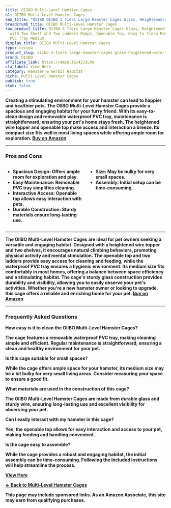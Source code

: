```yaml
---
title: OIIBO Multi-Level Hamster Cages
h1: OIIBO Multi-Level Hamster Cages
seo_title: "OIIBO OIIBO 3 Tiers Large Hamster Cages Glass, Heightened\u2026"
breadcrumb_title: OIIBO Multi-Level Hamster Cages
raw_product_title: OIIBO 3 Tiers Large Hamster Cages Glass, Heightened Wire Topper
  with Two Shelf and Two Ladders Ramps, Openable Top, Easy to Clean Removeable Waterproof
  PVC Tray Medium
display_title: OIIBO Multi-Level Hamster Cages
type: review
product_slug: oiibo-3-tiers-large-hamster-cages-glass-heightened-wire-topper-with-two-6dff1f56
brand: OIIBO
affiliate_link: https://amzn.to/42JiLhn
cta_label: View Here
category: Hamster & Gerbil Habitat
niche: Multi-Level Hamster Cages
publish: true
stub: false
---
```


<div id="intro" class="full-width">
  <p><strong>Creating a stimulating environment for your hamster can lead to happier and healthier pets. The OIIBO Multi-Level Hamster Cages provide a spacious and engaging habitat for your furry friend. With its easy-to-clean design and removable waterproof PVC tray, maintenance is straightforward, ensuring your pet's home stays fresh. The heightened wire topper and openable top make access and interaction a breeze. Its compact size fits well in most living spaces while offering ample room for exploration. <a href="https://amzn.to/42JiLhn" rel="nofollow sponsored noopener" target="_blank"><strong>Buy on Amazon</strong></a></p>
</div>

<hr />
<h3 id="pros-cons">Pros and Cons</h3>
<div class="pc-grid" style="display:grid;grid-template-columns:1fr 1fr;gap:16px;">
  <ul>
    <li><strong>Spacious Design:</strong> Offers ample room for exploration and play.</li>
    <li><strong>Easy Maintenance:</strong> Removable PVC tray simplifies cleaning.</li>
    <li><strong>Interactive Access:</strong> Openable top allows easy interaction with pets.</li>
    <li><strong>Durable Construction:</strong> Sturdy materials ensure long-lasting use.</li>
  </ul>
  <ul>
    <li><strong>Size:</strong> May be bulky for very small spaces.</li>
    <li><strong>Assembly:</strong> Initial setup can be time-consuming.</li>
  </ul>
</div>
<hr />

<div class="full-width">
  <p>The OIIBO Multi-Level Hamster Cages are ideal for pet owners seeking a versatile and engaging habitat. Designed with a heightened wire topper and two shelves, it encourages natural climbing behaviors, promoting physical activity and mental stimulation. The openable top and two ladders provide easy access for cleaning and feeding, while the waterproof PVC tray ensures a hygienic environment. Its medium size fits comfortably in most homes, offering a balance between space efficiency and a stimulating habitat. The cage's sturdy glass construction provides durability and visibility, allowing you to easily observe your pet's activities. Whether you're a new hamster owner or looking to upgrade, this cage offers a reliable and enriching home for your pet. <a href="https://amzn.to/42JiLhn" rel="nofollow sponsored noopener" target="_blank"><strong>Buy on Amazon</strong></a></p>
</div>

<hr />
<h3 id="faqs">Frequently Asked Questions</h3>

<p><strong>How easy is it to clean the OIIBO Multi-Level Hamster Cages?</strong></p>
<p>The cage features a removable waterproof PVC tray, making cleaning simple and efficient. Regular maintenance is straightforward, ensuring a clean and healthy environment for your pet.</p>

<p><strong>Is this cage suitable for small spaces?</strong></p>
<p>While the cage offers ample space for your hamster, its medium size may be a bit bulky for very small living areas. Consider measuring your space to ensure a good fit.</p>

<p><strong>What materials are used in the construction of this cage?</strong></p>
<p>The OIIBO Multi-Level Hamster Cages are made from durable glass and sturdy wire, ensuring long-lasting use and excellent visibility for observing your pet.</p>

<p><strong>Can I easily interact with my hamster in this cage?</strong></p>
<p>Yes, the openable top allows for easy interaction and access to your pet, making feeding and handling convenient.</p>

<p><strong>Is the cage easy to assemble?</strong></p>
<p>While the cage provides a robust and engaging habitat, the initial assembly can be time-consuming. Following the included instructions will help streamline the process.</p>
<p><a class="btn" href="https://amzn.to/42JiLhn" target="_blank" rel="nofollow sponsored noopener">View Here</a></p>
<p><a href="/roundups/hamster-gerbil-habitat/multi-level-hamster-cages/">← Back to Multi-Level Hamster Cages</a></p>
<aside class="disclosure">This page may include sponsored links. As an Amazon Associate, this site may earn from qualifying purchases.</aside>
